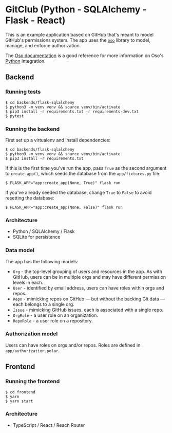 # GitClub (Python - SQLAlchemy - Flask - React)

This is an example application based on GitHub that's meant to model GitHub's
permissions system. The app uses the [`oso`][pypi-oso] library to model, manage,
and enforce authorization.

[pypi-oso]: https://pypi.org/project/oso/

The [Oso documentation][docs] is a good reference for more information on Oso's
[Python][docs-python] integration.

[docs]: https://docs.osohq.com/
[docs-python]: https://docs.osohq.com/python/reference/lib.html

## Backend

### Running tests

```console
$ cd backends/flask-sqlalchemy
$ python3 -m venv venv && source venv/bin/activate
$ pip3 install -r requirements.txt -r requirements-dev.txt
$ pytest
```

### Running the backend

First set up a virtualenv and install dependencies:

```console
$ cd backends/flask-sqlalchemy
$ python3 -m venv venv && source venv/bin/activate
$ pip3 install -r requirements.txt
```

If this is the first time you've run the app, pass `True` as the second
argument to `create_app()`, which seeds the database from the `app/fixtures.py`
file:

```console
$ FLASK_APP="app:create_app(None, True)" flask run
```

If you've already seeded the database, change `True` to `False` to avoid
resetting the database:

```console
$ FLASK_APP="app:create_app(None, False)" flask run
```

### Architecture

- Python / SQLAlchemy / Flask
- SQLite for persistence

### Data model

The app has the following models:

- `Org` - the top-level grouping of users and resources in the app. As with
  GitHub, users can be in multiple orgs and may have different permission
  levels in each.
- `User` - identified by email address, users can have roles within orgs and
  repos.
- `Repo` - mimicking repos on GitHub — but without the backing Git data — each
  belongs to a single org.
- `Issue` - mimicking GitHub issues, each is associated with a single repo.
- `OrgRole` - a user role on an organization.
- `RepoRole` - a user role on a repository.

### Authorization model

Users can have roles on orgs and/or repos. Roles are defined in
`app/authorization.polar`.

## Frontend

### Running the frontend

```console
$ cd frontend
$ yarn
$ yarn start
```

### Architecture

- TypeScript / React / Reach Router
